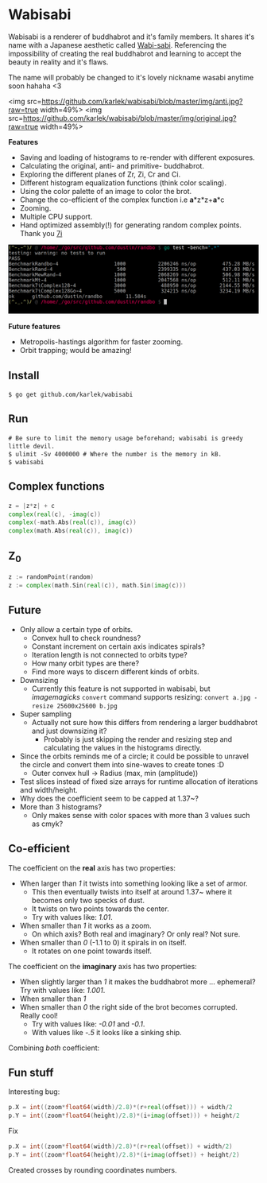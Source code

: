 # Wabisabi

Wabisabi is a renderer of buddhabrot and it's family members. It shares it's name with a Japanese aesthetic called [Wabi-sabi](https://en.wikipedia.org/wiki/Wabi-sabi). Referencing the impossibility of creating the real buddhabrot and learning to accept the beauty in reality and it's flaws. 

The name will probably be changed to it's lovely nickname wasabi anytime soon hahaha <3

<img src=https://github.com/karlek/wabisabi/blob/master/img/anti.jpg?raw=true width=49%>
<img src=https://github.com/karlek/wabisabi/blob/master/img/original.jpg?raw=true width=49%>

__Features__

* Saving and loading of histograms to re-render with different exposures.
* Calculating the original, anti- and primitive- buddhabrot.
* Exploring the different planes of Zr, Zi, Cr and Ci.
* Different histogram equalization functions (think color scaling).
* Using the color palette of an image to color the brot.
* Change the co-efficient of the complex function i.e __a__\*z\*z+__a__\*c
* Zooming.
* Multiple CPU support. 
* Hand optimized assembly(!) for generating random complex points. Thank you [7i](https://github.com/7i)

![Benchmark](https://github.com/karlek/wabisabi/blob/master/img/benchmark.png?raw=true)

__Future features__

* Metropolis-hastings algorithm for faster zooming.
* Orbit trapping; would be amazing!

## Install

```fish
$ go get github.com/karlek/wabisabi
```

## Run

```fish
# Be sure to limit the memory usage beforehand; wabisabi is greedy little devil.
$ ulimit -Sv 4000000 # Where the number is the memory in kB.
$ wabisabi
```

## Complex functions

```go
z = |z*z| + c
complex(real(c), -imag(c))
complex(-math.Abs(real(c)), imag(c))
complex(math.Abs(real(c)), imag(c))
```

## Z<sub>0</sub>

```go
z := randomPoint(random)
z := complex(math.Sin(real(c)), math.Sin(imag(c)))
```

## Future

* Only allow a certain type of orbits. 
    - Convex hull to check roundness?
    - Constant increment on certain axis indicates spirals?
    - Iteration length is not connected to orbits type?
    - How many orbit types are there?
    - Find more ways to discern different kinds of orbits. 
* Downsizing
    - Currently this feature is not supported in wabisabi, but _imagemagicks_ `convert` command supports resizing: `convert a.jpg -resize 25600x25600 b.jpg` 
* Super sampling
    - Actually not sure how this differs from rendering a larger buddhabrot and just downsizing it?
        + Probably is just skipping the render and resizing step and calculating the values in the histograms directly.
* Since the orbits reminds me of a circle; it could be possible to unravel the circle and convert them into sine-waves to create tones :D
    - Outer convex hull -> Radius (max, min (amplitude)) 
* Test slices instead of fixed size arrays for runtime allocation of iterations and width/height.
* Why does the coefficient seem to be capped at 1.37~? 
* More than 3 histograms?
    - Only makes sense with color spaces with more than 3 values such as cmyk?

## Co-efficient

The coefficient on the __real__ axis has two properties:

* When larger than _1_ it twists into something looking like a set of armor.
    - This then eventually twists into itself at around 1.37~ where it becomes only two specks of dust.
    - It twists on two points towards the center.
    - Try with values like: _1.01_.
* When smaller than _1_ it works as a zoom. 
    - On which axis? Both real and imaginary? Or only real? Not sure.  
* When smaller than _0_ (-1.1 to 0) it spirals in on itself.
    - It rotates on one point towards itself.

The coefficient on the __imaginary__ axis has two properties:

* When slightly larger than _1_ it makes the buddhabrot more ... ephemeral? Try with values like: _1.001_.
* When smaller than _1_
* When smaller than _0_ the right side of the brot becomes corrupted. Really cool!
    - Try with values like: _-0.01_ and _-0.1_.
    - With values like _-.5_ it looks like a sinking ship.

Combining _both_ coefficient:


## Fun stuff

Interesting bug:

```go
p.X = int((zoom*float64(width)/2.8)*(r+real(offset))) + width/2
p.Y = int((zoom*float64(height)/2.8)*(i+imag(offset))) + height/2
```

Fix
```go
p.X = int((zoom*float64(width)/2.8)*(r+real(offset)) + width/2)
p.Y = int((zoom*float64(height)/2.8)*(i+imag(offset)) + height/2)
```

Created crosses by rounding coordinates numbers.


